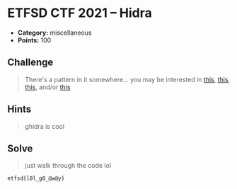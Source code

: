 # ETFSD CTF 2021 – Hidra

- **Category:** miscellaneous
- **Points:** 100

## Challenge

> There's a pattern in it somewhere... you may be interested in [this](https://en.wikipedia.org/wiki/Exclusive_or), [this](https://en.wikipedia.org/wiki/Bitwise_operation#Bit_shifts), [this](https://en.wikipedia.org/wiki/Bitwise_operation#NOT), and/or [this](https://www.youtube.com/watch?v=dQw4w9WgXcQ)

## Hints

> ghidra is cool

## Solve

> just walk through the code lol

```
etfsd{l0l_g0_@w@y}
```
